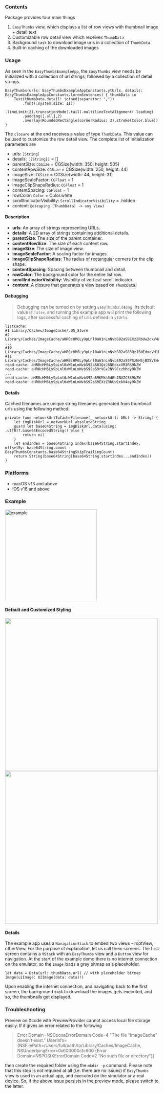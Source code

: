 ### Contents

Package provides four main things
1. `EasyThumbs` view, which displays a list of row views with thumbnail image + detail text
2. Customizable row detail view which receives `ThumbData`
3. Background `task` to download image urls in a collection of `ThumbData`
4. Built-in caching of the downloaded images

### Usage

As seen in the `EasyThumbsExampleApp`, the `EasyThumbs` view needs be initialized
with a collection of url strings, followed by a collection of detail strings.

    EasyThumbs(urls: EasyThumbsExampleAppConstants.ytUrls, details: EasyThumbsExampleAppConstants.loremSentences) { thumbData in
        Text(thumbData.detail!.joined(separator: ","))
            .font(.system(size: 11))
            .lineLimit(2).truncationMode(.tail).multilineTextAlignment(.leading)
            .padding([.all],2)
            .overlay(RoundedRectangle(cornerRadius: 2).stroke(Color.blue))
    }

The `closure` at the end receives a value of type `ThumbData`. This value can be used to customize
the row detail view. The complete list of initialization parameters are

- urls: `[String]`
- details: `[[String]]` = []
- parentSize: `CGSize` = CGSize(width: 350, height: 505)
- contentRowSize: `CGSize` = CGSize(width: 250, height: 44)
- imageSize: `CGSize` = CGSize(width: 44, height: 31)
- imageScaleFactor: `CGFloat` = 1
- imageClipShapeRadius: `CGFloat` = 1
- contentSpacing: `CGFloat` = 1
- rowColor: `Color` = Color.white
- scrollIndicatorVisibility: `ScrollIndicatorVisibility` = .hidden
- content: `@escaping (ThumbData) -> any View)`

#### Description

- **urls**: An array of strings representing URLs.
- **details**: A 2D array of strings containing additional details.
- **parentSize**: The size of the parent container.
- **contentRowSize**: The size of each content row.
- **imageSize**: The size of image view.
- **imageScaleFactor**: A scaling factor for images.
- **imageClipShapeRadius**: The radius of rectangular corners for the clip shape.
- **contentSpacing**: Spacing between thumbnail and detail.
- **rowColor**: The background color for the entire list row.
- **scrollIndicatorVisibility**: Visibility of vertical scroll indicator.
- **content**: A closure that generates a view based on `ThumbData`.

#### Debugging

> Debugging can be turned on by setting `EasyThumbs.debug`. Its default value is `false`, and running
> the example app will print the following logs, after successful caching of urls defined in `ytUrls`.

	listCache:
	#1 Library/Caches/ImageCache/.DS_Store
	#2 Library/Caches/ImageCache/aHR0cHM6Ly9pLnl0aW1nLmNvbS92aS9EXzZRbUw2ckV4ay9kZW
	...
	#10 Library/Caches/ImageCache/aHR0cHM6Ly9pLnl0aW1nLmNvbS92aS83QzJ6NEdxcVM1RS9kZW
	#11 Library/Caches/ImageCache/aHR0cHM6Ly9pLnl0aW1nLmNvbS92aS9PSzNHSjBXSVE4cy9kZW
	read-cache: aHR0cHM6Ly9pLnl0aW1nLmNvbS92aS83QzJ6NEdxcVM1RS9kZW
	read-cache: aHR0cHM6Ly9pLnl0aW1nLmNvbS92aS9rVGx2NV9Cczhhdy9kZW
	...
	read-cache: aHR0cHM6Ly9pLnl0aW1nLmNvbS92aS9KMkh5dEh1NVZCSS9kZW
	read-cache: aHR0cHM6Ly9pLnl0aW1nLmNvbS92aS9EXzZRbUw2ckV4ay9kZW

#### Details

Cached filenames are unique string filenames generated from thumbnail urls using the following method.

    private func networkUrlToCacheFilename(_ networkUrl: URL) -> String? {
        let imgDiskUrl = networkUrl.absoluteString
        guard let base64String = imgDiskUrl.data(using: .utf8)?.base64EncodedString() else {
            return nil
        }
        let endIndex = base64String.index(base64String.startIndex, offsetBy: base64String.count - EasyThumbsConstants.base64StringSkipTrailingCount)
        return String(base64String[base64String.startIndex...endIndex])
    }

### Platforms

- macOS v13 and above
- iOS v16 and above

### Example

<img src="./readme_img/example.gif" width="300" alt="example" />

#### Default and Customized Styling
<p style="float=left">
    <img src="./readme_img/example_default.png" height="500" />
    <img src="./readme_img/example_customized.png" height="500" />
</p>

#### Details

The example app uses a `NavigationStack` to embed two views - rootView, otherView. For the
purpose of explanation, let us call them screens. The first screen contains a `VStack` with
an `EasyThumbs` view and a `Button` view for navigation. At the start of the example demo
there is no internet connection on the emulator, so the `Image` loads a gray bitmap as a
placeholder.

    let data = Data(url: thumbData.url) // with placeholder bitmap
    Image(uiImage: UIImage(data: data)!)

Upon enabling the internet connection, and navigating back to the first screen, the background `task`
to download the images gets executed, and so, the thumbnails get displayed.

### Troubleshooting

Preview on Xcode with PreviewProvider cannot access local file storage easily. If it gives an error
related to the following

> Error Domain=NSCocoaErrorDomain Code=4 "The file “ImageCache” doesn’t exist."
> UserInfo={NSFilePath=/Users/full/path/to/Library/Caches/ImageCache, NSUnderlyingError=0x600000c1c600
> {Error Domain=NSPOSIXErrorDomain Code=2 "No such file or directory"}}

then create the required folder using the `mkdir -p` command. Please note that this step is not required
at all (i.e. there are no issues) if `EasyThumbs` view is used in an actual app, and executed on the simulator
or a real device. So, if the above issue persists in the preview mode, please switch to the latter.